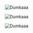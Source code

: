 <!--
**Dumkaaa/dumkaaa** is a ✨ _special_ ✨ repository because its `README.md` (this file) appears on your GitHub profile.

Here are some ideas to get you started:

- 🔭 I’m currently working on ...
- 🌱 I’m currently learning ...
- 👯 I’m looking to collaborate on ...
- 🤔 I’m looking for help with ...
- 💬 Ask me about ...
- 📫 How to reach me: ...
- 😄 Pronouns: ...
- ⚡ Fun fact: ...
-->

<p><img src="https://github-readme-stats.vercel.app/api?username=Dumkaaa&show_icons=true&count_private=true" alt="Dumkaaa" /></p>
<p><img src="https://github-readme-stats.vercel.app/api/top-langs/?username=Dumkaaa&layout=compact" alt="Dumkaaa" /></p>
<p><img src="https://github-profile-trophy.vercel.app/?username=dumkaaa&column=7" alt="Dumkaaa" /></p>
